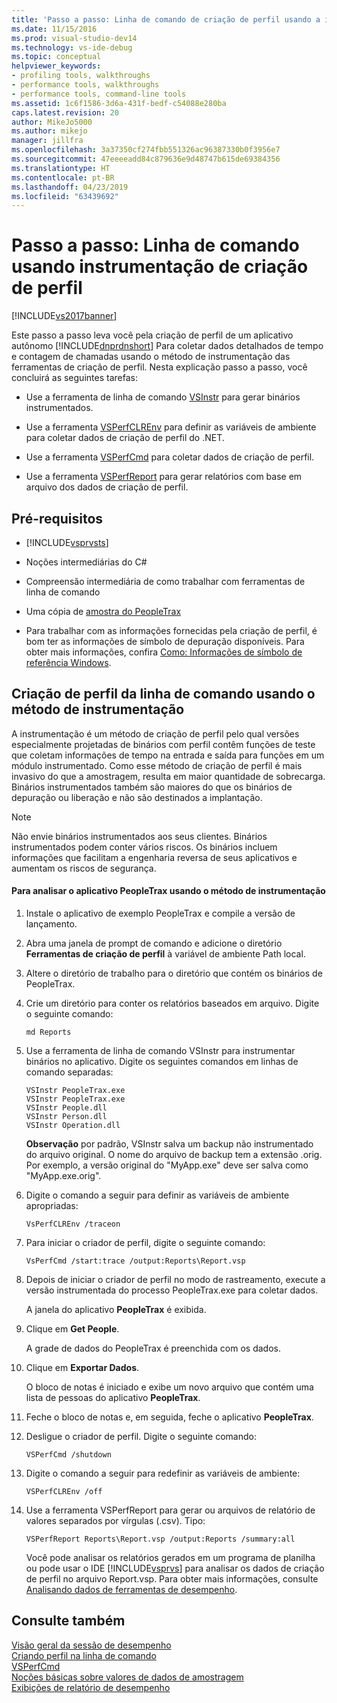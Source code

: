 ```yaml
---
title: 'Passo a passo: Linha de comando de criação de perfil usando a instrumentação | Microsoft Docs'
ms.date: 11/15/2016
ms.prod: visual-studio-dev14
ms.technology: vs-ide-debug
ms.topic: conceptual
helpviewer_keywords:
- profiling tools, walkthroughs
- performance tools, walkthroughs
- performance tools, command-line tools
ms.assetid: 1c6f1586-3d6a-431f-bedf-c54088e280ba
caps.latest.revision: 20
author: MikeJo5000
ms.author: mikejo
manager: jillfra
ms.openlocfilehash: 3a37350cf274fbb551326ac96387330b0f3956e7
ms.sourcegitcommit: 47eeeeadd84c879636e9d48747b615de69384356
ms.translationtype: HT
ms.contentlocale: pt-BR
ms.lasthandoff: 04/23/2019
ms.locfileid: "63439692"
---
```

# <a name="walkthrough-command-line-profiling-using-instrumentation"></a>Passo a passo: Linha de comando usando instrumentação de criação de perfil
[!INCLUDE[vs2017banner](../includes/vs2017banner.md)]

Este passo a passo leva você pela criação de perfil de um aplicativo autônomo [!INCLUDE[dnprdnshort](../includes/dnprdnshort-md.md)] Para coletar dados detalhados de tempo e contagem de chamadas usando o método de instrumentação das ferramentas de criação de perfil. Nesta explicação passo a passo, você concluirá as seguintes tarefas:  
  
- Use a ferramenta de linha de comando [VSInstr](../profiling/vsinstr.md) para gerar binários instrumentados.  
  
- Use a ferramenta [VSPerfCLREnv](../profiling/vsperfclrenv.md) para definir as variáveis de ambiente para coletar dados de criação de perfil do .NET.  
  
- Use a ferramenta [VSPerfCmd](../profiling/vsperfcmd.md) para coletar dados de criação de perfil.  
  
- Use a ferramenta [VSPerfReport](../profiling/vsperfreport.md) para gerar relatórios com base em arquivo dos dados de criação de perfil.  
  
## <a name="prerequisites"></a>Pré-requisitos  
  
- [!INCLUDE[vsprvsts](../includes/vsprvsts-md.md)]  
  
- Noções intermediárias do C#  
  
- Compreensão intermediária de como trabalhar com ferramentas de linha de comando  
  
- Uma cópia de [amostra do PeopleTrax](../profiling/peopletrax-sample-profiling-tools.md)  
  
- Para trabalhar com as informações fornecidas pela criação de perfil, é bom ter as informações de símbolo de depuração disponíveis. Para obter mais informações, confira [Como: Informações de símbolo de referência Windows](../profiling/how-to-reference-windows-symbol-information.md).  
  
## <a name="command-line-profiling-using-the-instrumentation-method"></a>Criação de perfil da linha de comando usando o método de instrumentação  
 A instrumentação é um método de criação de perfil pelo qual versões especialmente projetadas de binários com perfil contêm funções de teste que coletam informações de tempo na entrada e saída para funções em um módulo instrumentado. Como esse método de criação de perfil é mais invasivo do que a amostragem, resulta em maior quantidade de sobrecarga. Binários instrumentados também são maiores do que os binários de depuração ou liberação e não são destinados a implantação.  
  
> [!NOTE]
> Não envie binários instrumentados aos seus clientes. Binários instrumentados podem conter vários riscos. Os binários incluem informações que facilitam a engenharia reversa de seus aplicativos e aumentam os riscos de segurança.  
  
#### <a name="to-profile-the-peopletrax-application-by-using-the-instrumentation-method"></a>Para analisar o aplicativo PeopleTrax usando o método de instrumentação  
  
1. Instale o aplicativo de exemplo PeopleTrax e compile a versão de lançamento.  
  
2. Abra uma janela de prompt de comando e adicione o diretório **Ferramentas de criação de perfil** à variável de ambiente Path local.  
  
3. Altere o diretório de trabalho para o diretório que contém os binários de PeopleTrax.  
  
4. Crie um diretório para conter os relatórios baseados em arquivo. Digite o seguinte comando:  
  
    ```  
    md Reports  
    ```  
  
5. Use a ferramenta de linha de comando VSInstr para instrumentar binários no aplicativo. Digite os seguintes comandos em linhas de comando separadas:  
  
    ```  
    VSInstr PeopleTrax.exe  
    VSInstr PeopleTrax.exe  
    VSInstr People.dll  
    VSInstr Person.dll  
    VSInstr Operation.dll  
    ```  
  
     **Observação** por padrão, VSInstr salva um backup não instrumentado do arquivo original. O nome do arquivo de backup tem a extensão .orig. Por exemplo, a versão original do "MyApp.exe" deve ser salva como "MyApp.exe.orig".  
  
6. Digite o comando a seguir para definir as variáveis de ambiente apropriadas:  
  
    ```  
    VsPerfCLREnv /traceon  
    ```  
  
7. Para iniciar o criador de perfil, digite o seguinte comando:  
  
    ```  
    VsPerfCmd /start:trace /output:Reports\Report.vsp  
    ```  
  
8. Depois de iniciar o criador de perfil no modo de rastreamento, execute a versão instrumentada do processo PeopleTrax.exe para coletar dados.  
  
     A janela do aplicativo **PeopleTrax** é exibida.  
  
9. Clique em **Get People**.  
  
     A grade de dados do PeopleTrax é preenchida com os dados.  
  
10. Clique em **Exportar Dados**.  
  
     O bloco de notas é iniciado e exibe um novo arquivo que contém uma lista de pessoas do aplicativo **PeopleTrax**.  
  
11. Feche o bloco de notas e, em seguida, feche o aplicativo **PeopleTrax**.  
  
12. Desligue o criador de perfil. Digite o seguinte comando:  
  
    ```  
    VSPerfCmd /shutdown  
    ```  
  
13. Digite o comando a seguir para redefinir as variáveis de ambiente:  
  
    ```  
    VSPerfCLREnv /off  
    ```  
  
14. Use a ferramenta VSPerfReport para gerar ou arquivos de relatório de valores separados por vírgulas (.csv). Tipo:  
  
    ```  
    VSPerfReport Reports\Report.vsp /output:Reports /summary:all  
    ```  
  
     Você pode analisar os relatórios gerados em um programa de planilha ou pode usar o IDE [!INCLUDE[vsprvs](../includes/vsprvs-md.md)] para analisar os dados de criação de perfil no arquivo Report.vsp. Para obter mais informações, consulte [Analisando dados de ferramentas de desempenho](../profiling/analyzing-performance-tools-data.md).  
  
## <a name="see-also"></a>Consulte também  
 [Visão geral da sessão de desempenho](../profiling/performance-session-overview.md)   
 [Criando perfil na linha de comando](../profiling/using-the-profiling-tools-from-the-command-line.md)   
 [VSPerfCmd](../profiling/vsperfcmd.md)   
 [Noções básicas sobre valores de dados de amostragem](../profiling/understanding-sampling-data-values.md)   
 [Exibições de relatório de desempenho](../profiling/performance-report-views.md)
